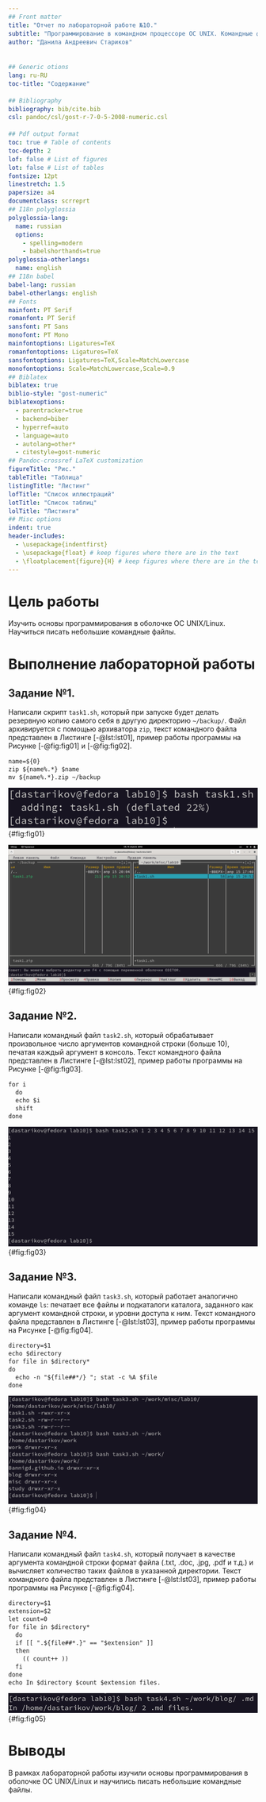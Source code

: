 ```yaml
---
## Front matter
title: "Отчет по лабораторной работе №10."
subtitle: "Программирование в командном процессоре ОС UNIX. Командные файлы."
author: "Данила Андреевич Стариков"


## Generic otions
lang: ru-RU
toc-title: "Содержание"

## Bibliography
bibliography: bib/cite.bib
csl: pandoc/csl/gost-r-7-0-5-2008-numeric.csl

## Pdf output format
toc: true # Table of contents
toc-depth: 2
lof: false # List of figures
lot: false # List of tables
fontsize: 12pt
linestretch: 1.5
papersize: a4
documentclass: scrreprt
## I18n polyglossia
polyglossia-lang:
  name: russian
  options:
	- spelling=modern
	- babelshorthands=true
polyglossia-otherlangs:
  name: english
## I18n babel
babel-lang: russian
babel-otherlangs: english
## Fonts
mainfont: PT Serif
romanfont: PT Serif
sansfont: PT Sans
monofont: PT Mono
mainfontoptions: Ligatures=TeX
romanfontoptions: Ligatures=TeX
sansfontoptions: Ligatures=TeX,Scale=MatchLowercase
monofontoptions: Scale=MatchLowercase,Scale=0.9
## Biblatex
biblatex: true
biblio-style: "gost-numeric"
biblatexoptions:
  - parentracker=true
  - backend=biber
  - hyperref=auto
  - language=auto
  - autolang=other*
  - citestyle=gost-numeric
## Pandoc-crossref LaTeX customization
figureTitle: "Рис."
tableTitle: "Таблица"
listingTitle: "Листинг"
lofTitle: "Список иллюстраций"
lotTitle: "Список таблиц"
lolTitle: "Листинги"
## Misc options
indent: true
header-includes:
  - \usepackage{indentfirst}
  - \usepackage{float} # keep figures where there are in the text
  - \floatplacement{figure}{H} # keep figures where there are in the text
---
```


# Цель работы

Изучить основы программирования в оболочке ОС UNIX/Linux. Научиться писать небольшие командные файлы.

# Выполнение лабораторной работы

## Задание №1.

Написали скрипт `task1.sh`, который при запуске будет делать резервную копию самого себя в другую директорию `~/backup/`. Файл архивируется с помощью архиватора `zip`, текст командного файла представлен в Листинге [-@lst:lst01], пример работы программы на Рисунке [-@fig:fig01] и [-@fig:fig02].

```{#lst:lst01 .bash caption="Текст командного файла Задания №1." .numberLines}
name=${0}
zip ${name%.*} $name
mv ${name%.*}.zip ~/backup
```

![Пример работы программы task1.sh.](image/image01.png){#fig:fig01}

![Созданный архив.](image/image02.png){#fig:fig02}

## Задание №2.

Написали командный файл `task2.sh`, который обрабатывает произвольное число аргументов командной строки (больше 10), печатая каждый аргумент в консоль. Текст командного файла представлен в Листинге [-@lst:lst02], пример работы программы на Рисунке [-@fig:fig03].

```{#lst:lst02 .bash caption="Текст командного файла Задания №2." .numberLines}
for i
  do 
  echo $i
  shift
done
```

![Пример работы программы task2.sh.](image/image03.png){#fig:fig03}

## Задание №3.

Написали командный файл `task3.sh`, который работает аналогично команде `ls`: печатает все файлы и подкаталоги каталога, заданного как аргумент командной строки, и уровни доступа к ним. Текст командного файла представлен в Листинге [-@lst:lst03], пример работы программы на Рисунке [-@fig:fig04].

```{#lst:lst03 .bash caption="Текст командного файла Задания №3." .numberLines}
directory=$1
echo $directory
for file in $directory*
do
  echo -n "${file##*/} "; stat -c %A $file 
done
```

![Пример работы программы task3.sh.](image/image04.png){#fig:fig04}


## Задание №4.

Написали командный файл `task4.sh`, который получает в качестве аргумента командной строки формат файла (.txt, .doc, .jpg, .pdf и т.д.) и вычисляет количество таких файлов в указанной директории. Текст командного файла представлен в Листинге [-@lst:lst03], пример работы программы на Рисунке [-@fig:fig04].

```{#lst:lst04 .bash caption="Текст командного файла Задания №4." .numberLines}
directory=$1
extension=$2
let count=0
for file in $directory*
  do 
  if [[ ".${file##*.}" == "$extension" ]]	
  then 
    (( count++ ))
  fi
done
echo In $directory $count $extension files.
```

![Пример работы программы task4.sh.](image/image05.png){#fig:fig05}

# Выводы

В рамках лабораторной работы изучили основы программирования в оболочке ОС UNIX/Linux и научились писать небольшие командные файлы.
